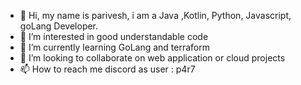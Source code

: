 - 👋 Hi, my name is parivesh, i am a Java ,Kotlin, Python, Javascript, goLang Developer.
- 👀 I’m interested in good understandable code 
- 🌱 I’m currently learning GoLang and terraform
- 💞️ I’m looking to collaborate on web application or cloud projects
- 📫 How to reach me discord as user : p4r7

<!---
P4R7/P4R7 is a ✨ special ✨ repository because its `README.md` (this file) appears on your GitHub profile.
You can click the Preview link to take a look at your changes.
--->
